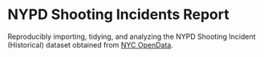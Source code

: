 # NYPD Shooting Incidents Report

Reproducibly importing, tidying, and analyzing the NYPD Shooting Incident (Historical) dataset obtained from [NYC OpenData](https://data.cityofnewyork.us/api/views/833y-fsy8/rows.csv?accessType=DOWNLOAD). 

